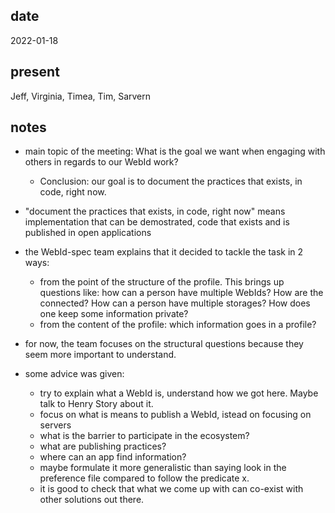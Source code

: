 ## date                                                                      
  2022-01-18                                                                
                                                                             
## present                                                                   
  Jeff, Virginia, Timea, Tim, Sarvern                                                      
                                                                             
## notes
 * main topic of the meeting: What is the goal we want when engaging with others in regards to our WebId work?
    * Conclusion: our goal is to document the practices that exists, in code, right now. 

*  "document the practices that exists, in code, right now" means implementation that can be demostrated, code that exists and is published in open applications

* the WebId-spec team explains that it decided to tackle the task in 2 ways:
  * from the point of the structure of the profile. This brings up questions like: how can a person have multiple WebIds? How are the connected? How can a person have multiple storages? How does one keep some information private?
  * from the content of the profile: which information goes in a profile?

* for now, the team focuses on the structural questions because they seem more important to understand. 

* some advice was given:
  * try to explain what a WebId is, understand how we got here. Maybe talk to Henry Story about it.
  * focus on what is means to publish a WebId, istead on focusing on servers
  * what is the barrier to participate in the ecosystem?
  * what are publishing practices?
  * where can an app find information?
  * maybe formulate it more generalistic than saying look in the preference file compared to follow the predicate x.
  * it is good to check that what we come up with can co-exist with other solutions out there.
